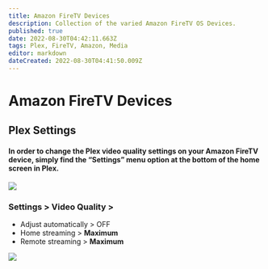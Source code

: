 ```yaml
---
title: Amazon FireTV Devices
description: Collection of the varied Amazon FireTV OS Devices.
published: true
date: 2022-08-30T04:42:11.663Z
tags: Plex, FireTV, Amazon, Media
editor: markdown
dateCreated: 2022-08-30T04:41:50.009Z
---
```


# Amazon FireTV Devices


## Plex Settings
#### In order to change the Plex video quality settings on your Amazon FireTV device, simply find the **“Settings”** menu option at the bottom of the home screen in Plex.

![](https://mediaclients.wiki/firetvsettingsmu.png)

### Settings > Video Quality >

-   Adjust automatically > OFF
-   Home streaming > **Maximum**
-   Remote streaming > **Maximum**

![](https://mediaclients.wiki/firetvvideoqualitymu.png)